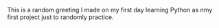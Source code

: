 This is a random greeting I made on my first day learning Python as nmy first project just to randomly practice.
